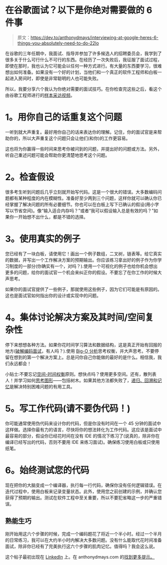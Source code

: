 # 在谷歌面试？以下是你绝对需要做的 6 件事

> 原文：<https://dev.to/anthonydmays/interviewing-at-google-heres-6-things-you-absolutely-need-to-do-22lo>

在谷歌的三年任期中，我面试、指导并参加了许多候选人的招聘委员会，我学到了很多关于什么可行什么不可行的东西。在经历了一次失败后，我征服了面试过程，即使在那时，我也认为它可能会以任何一种方式进行。有大量的东西要学习，很难想出如何准备。如果没有一个好的计划，当他们和一个真正的软件工程师和白板一起进入房间时，即使是非常聪明的人也可能失败。

所以，我要分享六个我认为你绝对需要的面试技巧。在你检查完这些之后，看这个由谷歌工程师进行的[样本采访视频](https://www.youtube.com/watch?v=XKu_SEDAykw)。

# 1。用你自己的话重复这个问题

一听到就大声重复。最好用你自己的话来表达你的理解。记住，你的面试官是来帮助你的，所以大声重复这个问题只会让他们(和你)的工作更容易。

这也将为你赢得一些时间来思考你被问到的问题，并提出好的问题或方法。另外，听自己重述问题可能会帮助你更清楚地思考这个问题。

# 2。检查假设

很多考生听到问题后几乎立刻就开始写代码。这是一个很大的错误。大多数编码问题都有某种程度的内在模糊性。准备好至少两到三个问题，这样你就可以确认你已经掌握了解决问题的所有必要细节。你也可以在白板上写下已确认的假设(用小字写以节省空间)。像“输入适合内存吗？”或者“我可以假设输入总是有效的吗？”如果你一开始想不出什么，都是不错的选择。

# 3。使用真实的例子

您已经有了一块白板，请使用它！画出一个例子数组，二叉树，链表等。给它真实的数据，并写出一个工作解决方案的预期输出。你应该练习拿出好的例子作为你学习制度的一部分(你确实有一个，对吗？).使用一个可视化的例子也给你机会想出更多的问题，给你的面试官一个机会来纠正你的假设。不要忘了在你工作的时候大声思考。

如果你的面试官提供了一些例子，那就使用这些例子，因为它们可能是有原因的。这也是面试官如何指出你的设计或实现中的问题。

# 4。集体讨论解决方案及其时间/空间复杂性

停下来想想各种方法。如果你花时间学习算法和数据结构，这是真正开始有回报的地方([破解编码面试](https://www.amazon.com/Cracking-Coding-Interview-Programming-Questions/dp/0984782850)，有人吗？).使用 [Big-O 分析](http://bigocheatsheet.com/)思考权衡，并大声思考。不要停留在想到的第一个解决方案上。总是问你自己你能做的最好的是什么。相信我，我们永远都会！

小贴士:不要忘记[空间-时间权衡](https://en.wikipedia.org/wiki/Space%E2%80%93time_tradeoff)原则。想快点吗？使用更多空间。还有，散列表人！并学习如何[思考图形](https://steve-yegge.blogspot.com/2008/03/get-that-job-at-google.html)——包括树木。如果其他方法都失败了，[递归、回溯和记忆](https://loveforprogramming.quora.com/Backtracking-Memoization-Dynamic-Programming)是解决特别困难问题的有用工具。

# 5。写工作代码(请不要伪代码！)

你可能通常使用伪代码来设计你的代码，但是你没有时间在一个 45 分钟的面试中这样做。选择你最有力的语言，尽快将你的想法转化为工作代码。这应该是面试中最容易的部分，假设你已经花时间在没有 IDE 的情况下练习了(说真的，除非你在编译已经写出的代码，否则不要用 IDE 来练习面试)。确保练习使用白板或只使用纸笔。

# 6。始终测试您的代码

现在把你的大脑变成一个编译器，执行每一行代码，确保你没有任何逻辑错误。在迭代过程中，使用白板来记录变量状态。此外，使用您之前创建的示例，并确认您获得了预期的输出。测试在软件工程中至关重要，所以不要犯省略这一步的严重错误。

## 熟能生巧

刚开始用这六个步骤的时候，完成一个编码题花了将近一个半小时。经过一个半月的日常练习，我可以在大约半小时内解决大多数问题。没有什么能取代花时间准备面试，除非你已经有了完美执行这六个步骤的肌肉记忆。值得吗？我会这么说。

这个帖子最初出现在 [LinkedIn](https://www.linkedin.com/pulse/interviewing-google-heres-6-things-you-absolutely-need-anthony-mays/) 上。在 anthonydmays.com 的[找到更多提示。](https://amays.me/interview-tips)